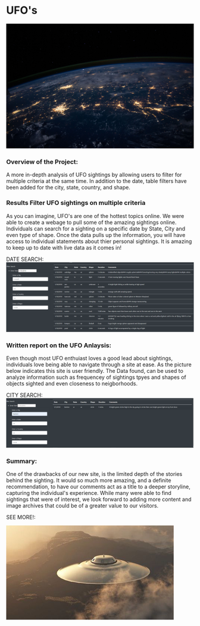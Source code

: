 # UFO's

![](static/images/nasa.jpg)



### Overview of the Project:
 A more in-depth analysis of UFO sightings by allowing users to filter for multiple criteria at the same time. In addition to the date, table filters have been added for the city, state, country, and shape.


### Results  Filter UFO sightings on multiple criteria
As you can imagine, UFO's are one of the hottest topics online. We were able to create a webage to pull some of the amazing sightings online. 
Individuals can search for a sighting on a specific date by State, City and even type of shape. Once the data pulls up the information, you will have 
access to individual statements about thier personal sightings. It is amazing to keep up to date with live data as it comes in!

DATE SEARCH:
![](static/images/Data1.png)



### Written report on the UFO Anlaysis:
Even though most UFO enthuiast loves a good lead about sightings, individuals love being able to navigate through a site at ease. As the picture below indicates this 
site is user friendly. The Data found, can be used to analyze information such as frequencey of sightings tpyes and shapes of objects sighted and even closeness to neigborhoods.


CITY SEARCH:
![](static/images/city.png)



### Summary: 
One of the drawbacks of our new site, is the limited depth of the stories behind the sighting. It would so much more amazing, and a definite recommendation, to have 
our comments act as a title to a deeper storyline, capturing the individual's experience. While many were able to find sightings that were of interest, we look forward to adding more content and image archives that could be of a greater value to our visitors. 


SEE MORE!:

![](static/images/UFO.jpeg)
